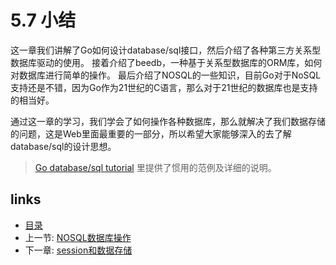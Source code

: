 # 5.7 小结
这一章我们讲解了Go如何设计database/sql接口，然后介绍了各种第三方关系型数据库驱动的使用。
接着介绍了beedb，一种基于关系型数据库的ORM库，如何对数据库进行简单的操作。
最后介绍了NOSQL的一些知识，目前Go对于NoSQL支持还是不错，因为Go作为21世纪的C语言，那么对于21世纪的数据库也是支持的相当好。

通过这一章的学习，我们学会了如何操作各种数据库，那么就解决了我们数据存储的问题，这是Web里面最重要的一部分，所以希望大家能够深入的去了解database/sql的设计思想。

>[Go database/sql tutorial](http://go-database-sql.org/) 里提供了惯用的范例及详细的说明。

## links
   * [目录](<preface.md>)
   * 上一节: [NOSQL数据库操作](<05.6.md>)
   * 下一章: [session和数据存储](<06.0.md>)
